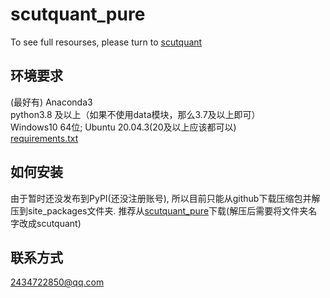 # scutquant_pure

To see full resourses, please turn to [scutquant](https://github.com/HaoningChen/ScutQuant)

## 环境要求  
(最好有) Anaconda3   
python3.8 及以上（如果不使用data模块，那么3.7及以上即可）    
Windows10 64位; Ubuntu 20.04.3(20及以上应该都可以)  
[requirements.txt](https://github.com/HaoningChen/ScutQuant/blob/main/scutquant/requirements.txt)

## 如何安装  
由于暂时还没发布到PyPI(还没注册账号), 所以目前只能从github下载压缩包并解压到site_packages文件夹. 推荐从[scutquant_pure](https://github.com/chn489/scutquant_pure)下载(解压后需要将文件夹名字改成scutquant)

## 联系方式  
2434722850@qq.com
